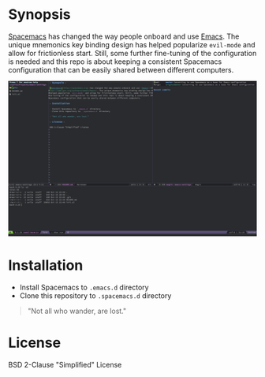 # Synopsis #

[Spacemacs](http://spacemacs.org) has changed the way people onboard and use [Emacs](https://www.gnu.org/software/emacs/Emacs). The unique mnemonics key binding design has helped popularize `evil-mode` and allow for frictionless start. Still, some further fine-tuning of the configuration is needed and this repo is about keeping a consistent Spacemacs configuration that can be easily shared between different computers. 

![Screenshot](./doc/screenshot01.png)

# Installation

- Install Spacemacs to `.emacs.d` directory
- Clone this repository to `.spacemacs.d` directory

> "Not all who wander, are lost."

# License #

BSD 2-Clause "Simplified" License
